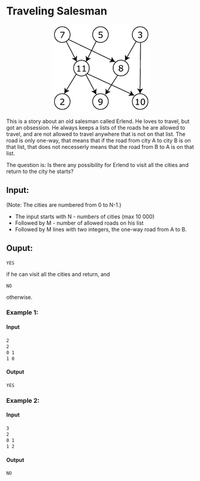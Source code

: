 # Traveling Salesman
<center><img src="../images/Directed_acyclic_graph.png" /></center>

This is a story about an old salesman called Erlend. He loves to travel, but got an obsession. He always keeps
a lists of the roads he are allowed to travel, and are not allowed to travel anywhere that is not on that list.
The road is only one-way, that means that if the road from city A to city B is on that list, that does not necesserly
means that the road from B to A is on that list.

The question is: Is there any possibility for Erlend to visit all the cities and return to the city he starts?

## Input:
(Note: The cities are numbered from 0 to N-1.)

* The input starts with N - numbers of cities (max 10 000)
* Followed by M - number of allowed roads on his list
* Followed by M lines with two integers, the one-way road from A to B.

## Ouput:

    YES 
  
if he can visit all the cities and return, and 

    NO
    
otherwise.

### Example 1:

#### Input
    
    2
    2
    0 1
    1 0

#### Output

    YES

### Example 2:

#### Input

    3
    2
    0 1
    1 2

#### Output

    NO
